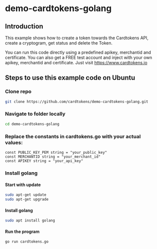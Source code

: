 # demo-cardtokens-golang

## Introduction
This example shows how to create a token towards the Cardtokens API, create a cryptogram, get status and delete the Token. 

You can run this code directly using a predefined apikey, merchantid and certificate. You can also get a FREE test account and inject with your own apikey, merchantid and certificate. Just visit https://www.cardtokens.io

## Steps to use this example code on Ubuntu

### Clone repo
```bash
git clone https://github.com/cardtokens/demo-cardtokens-golang.git
```

### Navigate to folder locally
```bash
cd demo-cardtokens-golang
```

### Replace the constants in cardtokens.go with your actual values:
```golang
const PUBLIC_KEY_PEM string = "your_public_key"
const MERCHANTID string = "your_merchant_id"
const APIKEY string = "your_api_key"
```

### Install golang
#### Start with update
```bash
sudo apt-get update
sudo apt-get upgrade
```

#### Install golang
```bash
sudo apt install golang
```

#### Run the program
```bash
go run cardtokens.go
```

